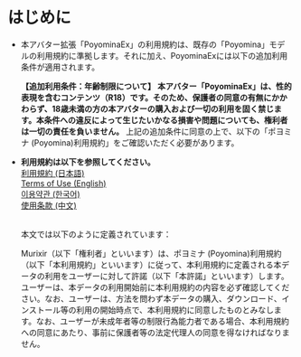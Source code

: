 # はじめに
- 本アバター拡張「PoyominaEx」の利用規約は、既存の「Poyomina」モデルの利用規約に準拠します。それに加え、PoyominaExには以下の追加利用条件が適用されます。 
  
  **【追加利用条件：年齢制限について】** **本アバター「PoyominaEx」は、性的表現を含むコンテンツ（R18）です。そのため、保護者の同意の有無にかかわらず、18歳未満の方の本アバターの購入および一切の利用を固く禁じます。本条件への違反によって生じたいかなる損害や問題についても、権利者は一切の責任を負いません。** 上記の追加条件に同意の上で、以下の「ポヨミナ (Poyomina)利用規約」をご確認いただく必要があります。
  
  
  
- **利用規約は以下を参照してください。**<br>
  <a href="https://murixirworkshop.github.io/Poyomina_Manual/License/20250908110914vn3license_ja.pdf" target="_blank">利用規約 (日本語)</a><br>
  <a href="https://murixirworkshop.github.io/Poyomina_Manual/License/20250908110914vn3license_en.pdf" target="_blank">Terms of Use (English)</a><br>
  <a href="https://murixirworkshop.github.io/Poyomina_Manual/License/20250908110914vn3license_ko.pdf" target="_blank">이용약관 (한국어)</a><br>
  <a href="https.murixirworkshop.github.io/Poyomina_Manual/License/20250908110914vn3license_zh.pdf" target="_blank">使用条款 (中文)</a><br>
  <br>
  
  
  
  本文では以下のように定義されています：
  
  Murixir（以下「権利者」といいます）は、ポヨミナ (Poyomina)利用規約（以下「本利用規約」といいます）に従って、本利用規約に定義される本データの利用をユーザーに対して許諾（以下「本許諾」といいます）します。ユーザーは、本データの利用開始前に本利用規約の内容を必ず確認してください。なお、ユーザーは、方法を問わず本データの購入、ダウンロード、インストール等の利用の開始時点で、本利用規約に同意したものとみなします。なお、ユーザーが未成年者等の制限行為能力者である場合、本利用規約への同意にあたり、事前に保護者等の法定代理人の同意を得なければなりません。